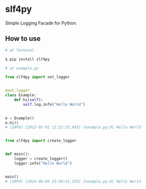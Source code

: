 # slf4py
Simple Logging Facade for Python.

## How to use
```bash
# at Terminal

$ pip install slf4py
```

```python
# at example.py

from slf4py import set_logger


@set_logger
class Example:
    def hi(self):
        self.log.info("Hello World")

        
e = Example()
e.hi()
# [INFO] [2022-05-01 11:22:35,493] [example.py:9] Hello World


from slf4py import create_logger


def main():
    logger = create_logger()
    logger.info("Hello World")


main()
# [INFO] [2024-06-04 23:50:41,355] [example.py:6] Hello World
```